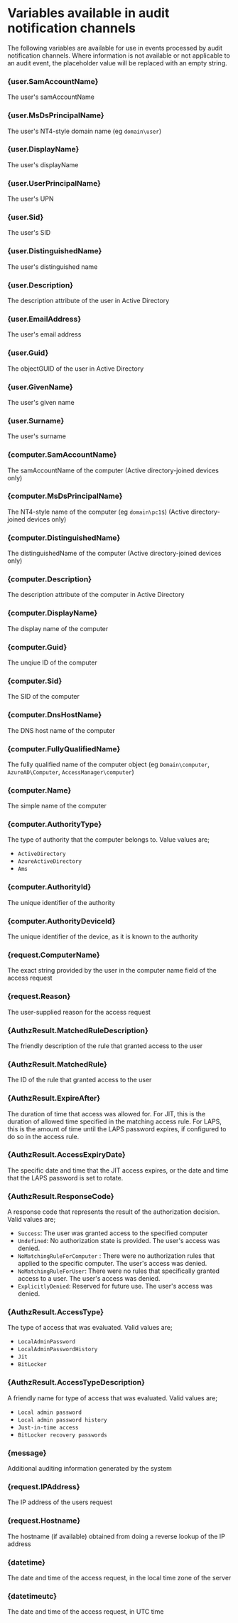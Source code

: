 # Variables available in audit notification channels

The following variables are available for use in events processed by audit notification channels. Where information is not available or not applicable to an audit event, the placeholder value will be replaced with an empty string.

### {user.SamAccountName}

The user's samAccountName

### {user.MsDsPrincipalName}

The user's NT4-style domain name (eg `domain\user`)

### {user.DisplayName}

The user's displayName

### {user.UserPrincipalName}

The user's UPN

### {user.Sid}

The user's SID

### {user.DistinguishedName}

The user's distinguished name

### {user.Description}

The description attribute of the user in Active Directory

### {user.EmailAddress}

The user's email address

### {user.Guid}

The objectGUID of the user in Active Directory

### {user.GivenName}

The user's given name

### {user.Surname}

The user's surname

### {computer.SamAccountName}

The samAccountName of the computer (Active directory-joined devices only)

### {computer.MsDsPrincipalName}

The NT4-style name of the computer (eg `domain\pc1$`) (Active directory-joined devices only)

### {computer.DistinguishedName}

The distinguishedName of the computer (Active directory-joined devices only)

### {computer.Description}

The description attribute of the computer in Active Directory

### {computer.DisplayName}

The display name of the computer

### {computer.Guid}

The unqiue ID of the computer

### {computer.Sid}

The SID of the computer

### {computer.DnsHostName}

The DNS host name of the computer

### {computer.FullyQualifiedName}

The fully qualified name of the computer object (eg `Domain\computer`, `AzureAD\Computer`, `AccessManager\computer`)

### {computer.Name}

The simple name of the computer

### {computer.AuthorityType}

The type of authority that the computer belongs to. Value values are;

* `ActiveDirectory`
* `AzureActiveDirectory`
* `Ams`

### {computer.AuthorityId}

The unique identifier of the authority

### {computer.AuthorityDeviceId}

The unique identifier of the device, as it is known to the authority

### {request.ComputerName}

The exact string provided by the user in the computer name field of the access request

### {request.Reason}

The user-supplied reason for the access request

### {AuthzResult.MatchedRuleDescription}

The friendly description of the rule that granted access to the user

### {AuthzResult.MatchedRule}

The ID of the rule that granted access to the user

### {AuthzResult.ExpireAfter}

The duration of time that access was allowed for. For JIT, this is the duration of allowed time specified in the matching access rule. For LAPS, this is the amount of time until the LAPS password expires, if configured to do so in the access rule.

### {AuthzResult.AccessExpiryDate}

The specific date and time that the JIT access expires, or the date and time that the LAPS password is set to rotate.

### {AuthzResult.ResponseCode}

A response code that represents the result of the authorization decision. Valid values are;

* `Success`: The user was granted access to the specified computer
* `Undefined`: No authorization state is provided. The user's access was denied.
* `NoMatchingRuleForComputer` : There were no authorization rules that applied to the specific computer. The user's access was denied.
* `NoMatchingRuleForUser`: There were no rules that specifically granted access to a user. The user's access was denied.
* `ExplicitlyDenied`: Reserved for future use. The user's access was denied.

### {AuthzResult.AccessType}

The type of access that was evaluated. Valid values are;

* `LocalAdminPassword`
* `LocalAdminPasswordHistory`
* `Jit`
* `BitLocker`

### {AuthzResult.AccessTypeDescription}

A friendly name for type of access that was evaluated. Valid values are;

* `Local admin password`
* `Local admin password history`
* `Just-in-time access`
* `BitLocker recovery passwords`

### {message}

Additional auditing information generated by the system

### {request.IPAddress}

The IP address of the users request

### {request.Hostname}

The hostname (if available) obtained from doing a reverse lookup of the IP address

### {datetime}

The date and time of the access request, in the local time zone of the server

### {datetimeutc}

The date and time of the access request, in UTC time
